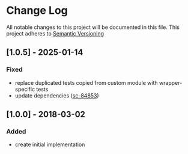 # Change Log
All notable changes to this project will be documented in this file.
This project adheres to [Semantic Versioning](http://semver.org)

## [1.0.5] - 2025-01-14
### Fixed
- replace duplicated tests copied from custom module with wrapper-specific tests
- update dependencies ([sc-84853](https://app.shortcut.com/active-prospect/story/84853/fix-broken-tests-in-dependencies))

## [1.0.0] - 2018-03-02
### Added
- create initial implementation
